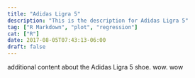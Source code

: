 ```yaml
---
title: "Adidas Ligra 5"
description: "This is the description for Adidas Ligra 5"
tag: ["R Markdown", "plot", "regression"]
cat: ["R"]
date: 2017-08-05T07:43:13-06:00
draft: false
---
```

additional content about the Adidas Ligra 5 shoe. wow. wow
